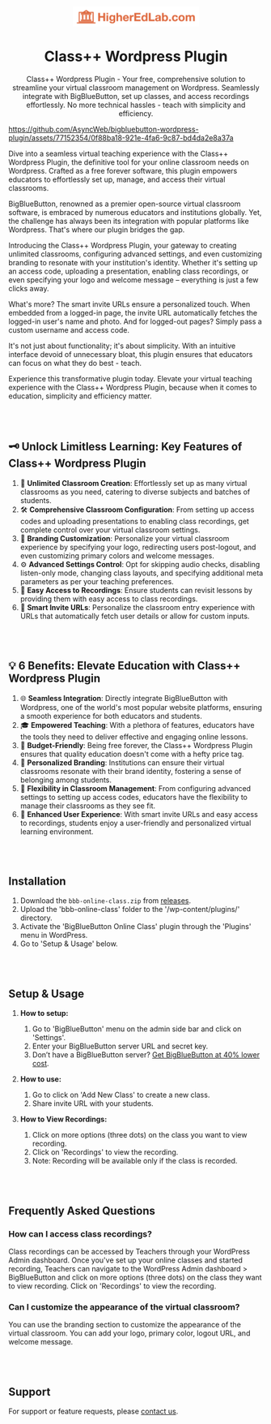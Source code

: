 <div align="center">
 <a href="https://classplusplus.ai/" target="_blank"> <img alt="bbb-streaming" width="250" src="https://github.com/AsyncWeb/bigbluebutton-streaming/raw/master/static/hel-general-logo.png"> </a>
</div>
<h1 align="center">Class++ Wordpress Plugin</h1>

<p align="center">
Class++ Wordpress Plugin - Your free, comprehensive solution to streamline your virtual classroom management on Wordpress. Seamlessly integrate with BigBlueButton, set up classes, and access recordings effortlessly. No more technical hassles - teach with simplicity and efficiency.
</p>

https://github.com/AsyncWeb/bigbluebutton-wordpress-plugin/assets/77152354/0f88ba18-921e-4fa6-9c87-bd4da2e8a37a

<p>
Dive into a seamless virtual teaching experience with the Class++ Wordpress Plugin, the definitive tool for your online classroom needs on Wordpress. Crafted as a free forever software, this plugin empowers educators to effortlessly set up, manage, and access their virtual classrooms.

BigBlueButton, renowned as a premier open-source virtual classroom software, is embraced by numerous educators and institutions globally. Yet, the challenge has always been its integration with popular platforms like Wordpress. That's where our plugin bridges the gap.

Introducing the Class++ Wordpress Plugin, your gateway to creating unlimited classrooms, configuring advanced settings, and even customizing branding to resonate with your institution's identity. Whether it's setting up an access code, uploading a presentation, enabling class recordings, or even specifying your logo and welcome message – everything is just a few clicks away.

What's more? The smart invite URLs ensure a personalized touch. When embedded from a logged-in page, the invite URL automatically fetches the logged-in user's name and photo. And for logged-out pages? Simply pass a custom username and access code.

It's not just about functionality; it's about simplicity. With an intuitive interface devoid of unnecessary bloat, this plugin ensures that educators can focus on what they do best - teach.

Experience this transformative plugin today. Elevate your virtual teaching experience with the Class++ Wordpress Plugin, because when it comes to education, simplicity and efficiency matter.
</p>

<br/><br/>

## 🗝️ Unlock Limitless Learning: Key Features of Class++ Wordpress Plugin
1. 🏫 **Unlimited Classroom Creation**: Effortlessly set up as many virtual classrooms as you need, catering to diverse subjects and batches of students.
2. 🛠️ **Comprehensive Classroom Configuration**: From setting up access codes and uploading presentations to enabling class recordings, get complete control over your virtual classroom settings.
3. 🎨 **Branding Customization**: Personalize your virtual classroom experience by specifying your logo, redirecting users post-logout, and even customizing primary colors and welcome messages.
4. ⚙️ **Advanced Settings Control**: Opt for skipping audio checks, disabling listen-only mode, changing class layouts, and specifying additional meta parameters as per your teaching preferences.
5. 📼 **Easy Access to Recordings**: Ensure students can revisit lessons by providing them with easy access to class recordings.
6. 📩 **Smart Invite URLs**: Personalize the classroom entry experience with URLs that automatically fetch user details or allow for custom inputs.

<br/><br/>

## 💡 6 Benefits: Elevate Education with Class++ Wordpress Plugin
1. 🌐 **Seamless Integration**: Directly integrate BigBlueButton with Wordpress, one of the world's most popular website platforms, ensuring a smooth experience for both educators and students.
2. 🎓 **Empowered Teaching**: With a plethora of features, educators have the tools they need to deliver effective and engaging online lessons.
3. 💸 **Budget-Friendly**: Being free forever, the Class++ Wordpress Plugin ensures that quality education doesn't come with a hefty price tag.
4. 🎨 **Personalized Branding**: Institutions can ensure their virtual classrooms resonate with their brand identity, fostering a sense of belonging among students.
5. 🔄 **Flexibility in Classroom Management**: From configuring advanced settings to setting up access codes, educators have the flexibility to manage their classrooms as they see fit.
6. 🤝 **Enhanced User Experience**: With smart invite URLs and easy access to recordings, students enjoy a user-friendly and personalized virtual learning environment.

<br/><br/>

## Installation

1. Download the `bbb-online-class.zip` from [releases](https://github.com/AsyncWeb/bigbluebutton-wordpress-plugin/releases).
2. Upload the 'bbb-online-class' folder to the '/wp-content/plugins/' directory.
3. Activate the 'BigBlueButton Online Class' plugin through the 'Plugins' menu in WordPress.
4. Go to 'Setup & Usage' below.

<br/><br/>

## Setup & Usage

1. **How to setup:**
   1. Go to 'BigBlueButton' menu on the admin side bar and click on 'Settings'.
   2. Enter your BigBlueButton server URL and secret key.
   3. Don’t have a BigBlueButton server? [Get BigBlueButton at 40% lower cost](https://classplusplus.ai/).

2. **How to use:**
   1. Go to click on 'Add New Class' to create a new class.
   2. Share invite URL with your students.

3. **How to View Recordings:**
   1. Click on more options (three dots) on the class you want to view recording.
   2. Click on 'Recordings' to view the recording.
   3. Note: Recording will be available only if the class is recorded.

<br/><br/>

## Frequently Asked Questions

### How can I access class recordings?

Class recordings can be accessed by Teachers through your WordPress Admin dashboard. Once you've set up your online classes and started recording, Teachers can navigate to the WordPress Admin dashboard > BigBlueButton and click on more options (three dots) on the class they want to view recording. Click on 'Recordings' to view the recording.

### Can I customize the appearance of the virtual classroom?

You can use the branding section to customize the appearance of the virtual classroom. You can add your logo, primary color, logout URL, and welcome message.

<br/><br/>

## Support

For support or feature requests, please [contact us](https://higheredlab.com/contact).

